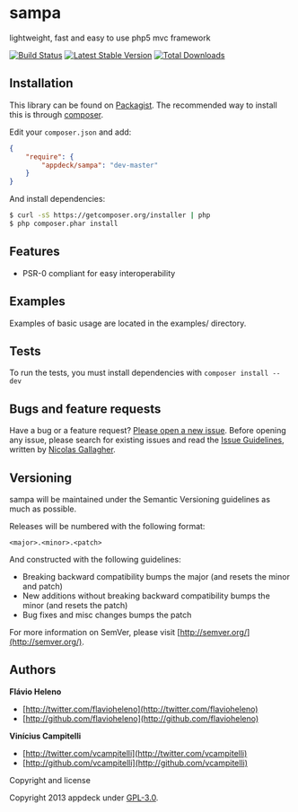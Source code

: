 sampa
=====

lightweight, fast and easy to use php5 mvc framework

[![Build Status](https://travis-ci.org/appdeck/sampa.png?branch=master)](https://travis-ci.org/appdeck/sampa)
[![Latest Stable Version](https://poser.pugx.org/appdeck/sampa/v/stable.png)](https://packagist.org/packages/appdeck/sampa)
[![Total Downloads](https://poser.pugx.org/appdeck/sampa/downloads.png)](https://packagist.org/packages/appdeck/sampa)

Installation
------------
This library can be found on [Packagist](https://packagist.org/packages/appdeck/sampa).
The recommended way to install this is through [composer](http://getcomposer.org).

Edit your `composer.json` and add:

```json
{
    "require": {
        "appdeck/sampa": "dev-master"
    }
}
```

And install dependencies:

```bash
$ curl -sS https://getcomposer.org/installer | php
$ php composer.phar install
```

Features
--------
- PSR-0 compliant for easy interoperability

Examples
--------
Examples of basic usage are located in the examples/ directory.

Tests
------
To run the tests, you must install dependencies with `composer install --dev`

Bugs and feature requests
-------------------------

Have a bug or a feature request? [Please open a new issue](https://github.com/appdeck/sampa/issues).
Before opening any issue, please search for existing issues and read the [Issue Guidelines](https://github.com/necolas/issue-guidelines), written by [Nicolas Gallagher](https://github.com/necolas/).

Versioning
----------

sampa will be maintained under the Semantic Versioning guidelines as much as possible.

Releases will be numbered with the following format:

`<major>.<minor>.<patch>`

And constructed with the following guidelines:

* Breaking backward compatibility bumps the major (and resets the minor and patch)
* New additions without breaking backward compatibility bumps the minor (and resets the patch)
* Bug fixes and misc changes bumps the patch

For more information on SemVer, please visit [http://semver.org/](http://semver.org/).

Authors
-------

**Flávio Heleno**

+ [http://twitter.com/flavioheleno](http://twitter.com/flavioheleno)
+ [http://github.com/flavioheleno](http://github.com/flavioheleno)

**Vinícius Campitelli**

+ [http://twitter.com/vcampitelli](http://twitter.com/vcampitelli)
+ [http://github.com/vcampitelli](http://github.com/vcampitelli)

Copyright and license

Copyright 2013 appdeck under [GPL-3.0](LICENSE).
